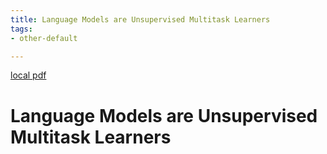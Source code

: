 ```yaml
---
title: Language Models are Unsupervised Multitask Learners
tags:
- other-default

---
```


[local pdf](../../../pdfs/Language%20Models%20are%20Unsupervised%20Multitask%20Learners.pdf)

# Language Models are Unsupervised Multitask Learners
